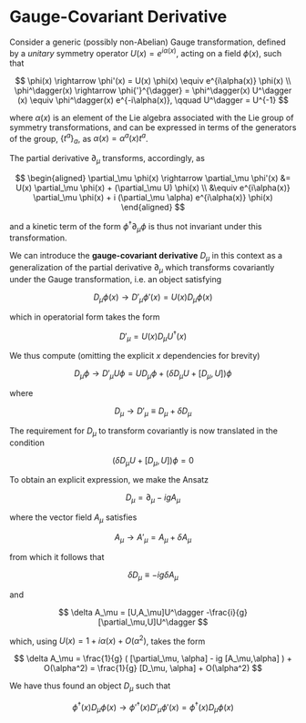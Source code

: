 # Gauge-Covariant Derivative

Consider a generic (possibly non-Abelian) Gauge transformation, defined by a *unitary* symmetry operator $U(x)= e^{i\alpha(x)}$, acting on a field $\phi(x)$, such that

$$ 
\phi(x) \rightarrow \phi'(x) = U(x) \phi(x) \equiv e^{i\alpha(x)} \phi(x)
\\
\phi^\dagger(x) \rightarrow \phi{'}^{\dagger} = \phi^\dagger(x) U^\dagger (x) \equiv \phi^\dagger(x) e^{-i\alpha(x)}, \qquad U^\dagger = U^{-1}
$$

where $\alpha(x)$ is an element of the Lie algebra associated with the Lie group of symmetry transformations, and can be expressed in terms of the generators of the group, $\{t^a\}_{a}$, as $\alpha(x) = \alpha^a(x) t^a$.

The partial derivative $\partial_\mu$ transforms, accordingly, as

$$
\begin{aligned}
    \partial_\mu \phi(x)
    \rightarrow \partial_\mu \phi'(x) 
    &= U(x) \partial_\mu \phi(x) + (\partial_\mu U) \phi(x)
    \\
    &\equiv e^{i\alpha(x)} \partial_\mu \phi(x) + i (\partial_\mu \alpha) e^{i\alpha(x)} \phi(x) 
\end{aligned}
$$

and a kinetic term of the form $\phi^\dagger \partial_\mu \phi$ is thus not invariant under this transformation.

We can introduce the **gauge-covariant derivative** $D_\mu$ in this context as a generalization of the partial derivative $\partial_\mu$ which transforms covariantly under the Gauge transformation, i.e. an object satisfying

$$
D_\mu \phi(x) \rightarrow D'_\mu \phi'(x) = U(x) D_\mu \phi(x)
$$

which in operatorial form takes the form

$$
D'_\mu = U(x) D_\mu U^\dagger(x)
$$

We thus compute (omitting the explicit $x$ dependencies for brevity)

$$
D_\mu \phi \rightarrow D'_\mu U \phi = UD_\mu \phi + (\delta D_\mu U + [D_\mu,U])\phi
$$

where

$$
D_\mu \rightarrow D'_\mu \equiv D_\mu + \delta D_\mu
$$

The requirement for $D_\mu$ to transform covariantly is now translated in the condition

$$ 
(\delta D_\mu U + [D_\mu,U])\phi = 0
$$

To obtain an explicit expression, we make the Ansatz

$$
D_\mu = \partial_\mu - ig A_\mu
$$

where the vector field $A_\mu$ satisfies

$$
A_\mu \rightarrow A'_\mu = A_\mu + \delta A_\mu
$$

from which it follows that

$$ 
\delta D_\mu \equiv -ig \delta A_\mu
$$

and

$$ 
\delta A_\mu = [U,A_\mu]U^\dagger -\frac{i}{g} [\partial_\mu,U]U^\dagger 
$$

which, using $U(x) = 1 + i \alpha(x) + O(\alpha^2)$, takes the form

$$ 
\delta A_\mu = \frac{1}{g} ( [\partial_\mu, \alpha] - ig [A_\mu,\alpha] ) + O(\alpha^2) = \frac{1}{g} [D_\mu, \alpha] + O(\alpha^2)
$$

We have thus found an object $D_\mu$ such that

$$
\phi^\dagger(x) D_\mu \phi(x) \rightarrow \phi'^\dagger(x) D'_\mu \phi'(x) = \phi^\dagger(x) D_\mu \phi(x)
$$